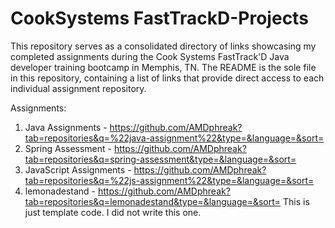 # CookSystems FastTrackD-Projects
This repository serves as a consolidated directory of links showcasing my completed assignments during the Cook Systems FastTrack'D Java developer training bootcamp in Memphis, TN. The README is the sole file in this repository, containing a list of links that provide direct access to each individual assignment repository.

Assignments:
1. Java Assignments - https://github.com/AMDphreak?tab=repositories&q=%22java-assignment%22&type=&language=&sort=
2. Spring Assessment - https://github.com/AMDphreak?tab=repositories&q=spring-assessment&type=&language=&sort=
3. JavaScript Assignments - https://github.com/AMDphreak?tab=repositories&q=%22js-assignment%22&type=&language=&sort=
4. lemonadestand - https://github.com/AMDphreak?tab=repositories&q=lemonadestand&type=&language=&sort= This is just template code. I did not write this one.
